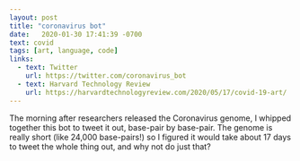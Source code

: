 ```yaml
---
layout: post
title: "coronavirus bot"
date:   2020-01-30 17:41:39 -0700
text: covid
tags: [art, language, code]
links:
  - text: Twitter
    url: https://twitter.com/coronavirus_bot
  - text: Harvard Technology Review
    url: https://harvardtechnologyreview.com/2020/05/17/covid-19-art/
---
```

The morning after researchers released the Coronavirus genome, I whipped together this bot to tweet it out, base-pair by base-pair. The genome is really short (like 24,000 base-pairs!) so I figured it would take about 17 days to tweet the whole thing out, and why not do just that?
